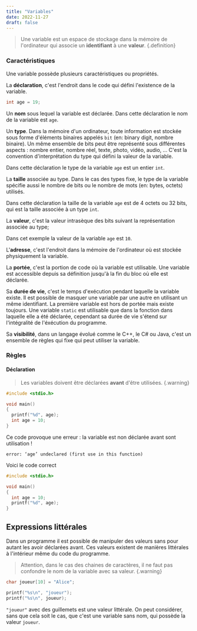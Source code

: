 ```yaml
---
title: "Variables"
date: 2022-11-27
draft: false
---
```


>Une variable est un espace de stockage dans la mémoire de l'ordinateur qui associe un **identifiant** à une **valeur**.
{.definition}

### Caractéristiques

Une variable possède plusieurs caractéristiques ou propriétés.

La **déclaration**, c'est l'endroit dans le code qui défini l'existence de la variable.

```C
int age = 19;
```

Un **nom** sous lequel la variable est déclarée. Dans cette déclaration le nom de la variable est `age`.

Un **type**. Dans la mémoire d'un ordinateur, toute information est stockée sous forme d'éléments binaires appelés `bit` (en: binary digit, nombre binaire). Un même ensemble de bits peut être représenté sous différentes aspects : nombre entier, nombre réel, texte, photo, vidéo, audio, ... C'est la convention d'interprétation du type qui défini la valeur de la variable.

Dans cette déclaration le type de la variable `age` est un entier `int`.

La **taille** associée au type. Dans le cas des types fixe, le type de la variable spécifie aussi le nombre de bits ou le nombre de mots (en: bytes, octets) utilisés.

Dans cette déclaration la taille de la variable `age` est de 4 octets ou 32 bits, qui est la taille associée à un type `int`.

La **valeur**, c'est la valeur intrasèque des bits suivant la représentation associée au type;

Dans cet exemple la valeur de la variable `age` est `10`.

L'**adresse**, c'est l'endroit dans la mémoire de l'ordinateur où est stockée physiquement la variable.

La **portée**, c'est la portion de code où la variable est utilisable. Une variable est accessible depuis sa définition jusqu'à la fin du bloc où elle est déclarée.

Sa **durée de vie**, c'est le temps d'exécution pendant laquelle la variable existe. Il est possible de masquer une variable par une autre en utilisant un même identifiant. La première variable est hors de portée mais existe toujours. Une variable `static` est utilisable que dans la fonction dans laquelle elle a été déclarée, cependant sa durée de vie s'étend sur l'intégralité de l'éxécution du programme.

Sa **visibilité**, dans un langage évolué comme le C++, le C# ou Java, c'est un ensemble de règles qui fixe qui peut utiliser la variable.

### Règles

#### Déclaration

>Les variables doivent être déclarées **avant** d'être utilisées.
{.warning}

```C
#include <stdio.h>

void main()
{
  printf("%d", age);
  int age = 10;
}
```

Ce code provoque une erreur : la variable est non déclarée avant sont utilisation !

```
error: ‘age’ undeclared (first use in this function)
```

Voici le code correct

```C
#include <stdio.h>

void main()
{
  int age = 10;
  printf("%d", age);
}
```

## Expressions littérales

Dans un programme il est possible de manipuler des valeurs sans pour autant les avoir déclarées avant. Ces valeurs existent de manières littérales à l'intérieur même du code du programme.

>Attention, dans le cas des chaines de caractères, il ne faut pas confondre le nom de la variable avec sa valeur.
{.warning}

```C
char joueur[10] = "Alice";

printf("%s\n", "joueur");
printf("%s\n", joueur);
```

`"joueur"` avec des guillemets est une valeur littérale. On peut considérer, sans que cela soit le cas, que c'est une variable sans nom, qui possède la valeur `joueur`.
